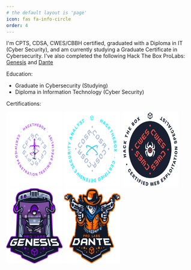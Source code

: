 ```yaml
---
# the default layout is 'page'
icon: fas fa-info-circle
order: 4
---
```


I'm CPTS, CDSA, CWES/CBBH certified, graduated with a Diploma in IT (Cyber Security), and am currently studying a Graduate Certificate in Cybersecurity. I’ve also completed the following Hack The Box ProLabs: [Genesis](https://www.hackthebox.com/blog/genesis-breakpoint-release) and [Dante](https://www.hackthebox.com/hacker/pro-labs)

Education:
- Graduate in Cybersecurity (Studying)
- Diploma in Information Technology (Cyber Security)

Certifications:

<a href="https://academy.hackthebox.com/storage/exam_badges/312krCbLBwwnMN1uaOXohoEjSE6Fb8ljaXi7B4zL.png"><img src="/assets/img/about/CPTS2.webp" alt="CPTS2" height="200" width="150"/></a>
<a href="https://academy.hackthebox.com/storage/exam_badges/Ub2I1qAN1BOVsK2de0ujslt4oGjhceaZeWRRicge.png"><img src="/assets/img/about/CDSA.webp" alt="CDSA" height="200" width="150"/></a>
<a href="https://academy.hackthebox.com/storage/exam_badges/ocO4em7oa7zpInAA4aUCLFyQU6AZ2GqdPFqoPWRw.png"><img src="/assets/img/about/CWES.png" height="200" width="150"/></a>
<a href="https://www.hackthebox.com/storage/blog/G2tnCn3stoszUYnAUiuILexgralGoSnR.png"><img src="/assets/img/about/Genesis.png" height="200" width="150"/></a>
<a href="https://ahmed0x59.github.io/assets/img/dante2.svg"><img src="/assets/img/about/Dante2.png" height="200" width="150"/></a>
